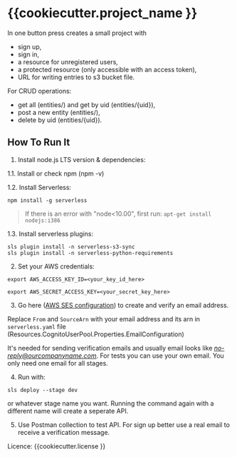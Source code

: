 # {{cookiecutter.project_name }}


In one button press creates a small project with 
 - sign up, 
 - sign in, 
 - a resource for unregistered users, 
 - a protected resource (only accessible with an access token),
 - URL for writing entries to s3 bucket file.

For CRUD operations:
 - get all (entities/) and get by uid (entities/{uid}),
 - post a new entity (entities/),
 - delete by uid (entities/{uid}).


## How To Run It
1. Install node.js LTS version & dependencies:

1.1. Install or check npm (npm -v) 

1.2. Install Serverless:

```
npm install -g serverless
```

  > If there is an error with "node<10.00", first run:
  > `apt-get install nodejs:i386`

1.3. Install serverless plugins:

```
sls plugin install -n serverless-s3-sync
sls plugin install -n serverless-python-requirements
```

2. Set your AWS credentials:
```
export AWS_ACCESS_KEY_ID=<your_key_id_here>
```
```
export AWS_SECRET_ACCESS_KEY=<your_secret_key_here>
```

3. Go here ([AWS SES configuration](https://eu-west-1.console.aws.amazon.com/ses/home?region=eu-west-1#verified-senders-email:)) to create and verify an email address.

Replace `From` and `SourceArn` with your email address and its arn in `serverless.yaml` file (Resources.CognitoUserPool.Properties.EmailConfiguration)

It's needed for sending verification emails and usually email looks like *no-reply@ourcompanyname.com*.
For tests you can use your own email.
You only need one email for all stages. 

4. Run with:
```
sls deploy --stage dev
```
or whatever stage name you want.
Running the command again with a different name will create a seperate API.

5. Use Postman collection to test API.
For sign up better use a real email to receive a verification message.


Licence: {{cookiecutter.license }}
